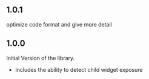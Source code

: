 ## 1.0.1

optimize code format and give more detail 

## 1.0.0

Initial Version of the library. 

*  Includes the ability to detect child widget exposure